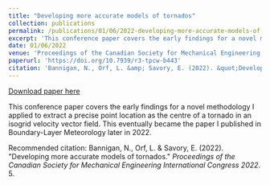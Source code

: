 ```yaml
---
title: "Developing more accurate models of tornados"
collection: publications
permalink: /publications/01/06/2022-developing-more-accurate-models-of-tornados
excerpt: 'This conference paper covers the early findings for a novel methodology I applied to extract a precise point location as the centre of a tornado in an isogrid velocity vector field. This eventually became the paper I published in Boundary-Layer Meteorology later in 2022.'
date: 01/06/2022
venue: 'Proceedings of the Canadian Society for Mechanical Engineering International Congress 2022'
paperurl: 'https://doi.org/10.7939/r3-tpcw-b443'
citation: 'Bannigan, N., Orf, L. &amp; Savory, E. (2022). &quot;Developing more accurate models of tornados.&quot; <i>Proceedings of the Canadian Society for Mechanical Engineering International Congress 2022</i>. 5.'
---
```


<a href='https://doi.org/10.7939/r3-tpcw-b443'>Download paper here</a>

This conference paper covers the early findings for a novel methodology I applied to extract a precise point location as the centre of a tornado in an isogrid velocity vector field. This eventually became the paper I published in Boundary-Layer Meteorology later in 2022.

Recommended citation: Bannigan, N., Orf, L. & Savory, E. (2022). "Developing more accurate models of tornados." <i>Proceedings of the Canadian Society for Mechanical Engineering International Congress 2022</i>. 5.